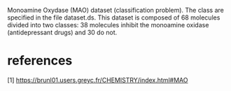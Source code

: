 Monoamine Oxydase (MAO) dataset (classification problem). The class are specified in the file dataset.ds. This dataset is composed of 68 molecules divided into two classes: 38 molecules inhibit the monoamine oxidase (antidepressant drugs) and 30 do not. 

# references
[1] https://brunl01.users.greyc.fr/CHEMISTRY/index.html#MAO
